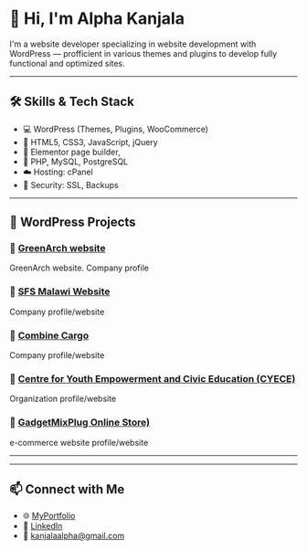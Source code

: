 # 👋 Hi, I'm Alpha Kanjala

I'm a website developer specializing in website development with WordPress — profficient in various themes and plugins to develop fully functional and optimized sites.

---

## 🛠️ Skills & Tech Stack

- 💻 WordPress (Themes, Plugins, WooCommerce)
- 🎨 HTML5, CSS3, JavaScript, jQuery
- 🧩 Elementor page builder, 
- 🐘 PHP, MySQL, PostgreSQL
- ☁️ Hosting: cPanel
- 🔐 Security: SSL, Backups

---

## 📂 WordPress Projects

### 🔹 [GreenArch website](https://www.greenarchmw.com/)
GreenArch website. Company profile

### 🔹 [SFS Malawi Website](https://sfsmalawi.com/)
Company profile/website

### 🔹 [Combine Cargo](https://combinecargo.mw/)
Company profile/website

### 🔹 [Centre for Youth Empowerment and Civic Education (CYECE)](https://www.cyecemw.org/)
Organization profile/website

### 🔹 [GadgetMixPlug Online Store)](https://gmp.alpha-alvick.site)
e-commerce website profile/website

---


<!-- 
## 📈 GitHub Stats
![GitHub Stats](https://github-readme-stats.vercel.app/api?username=Alpha99-k&show_icons=true&theme=radical)
-->
---

## 📫 Connect with Me

- 🌐 [MyPortfolio](https://alpha-alvick.site/)
- 💼 [LinkedIn](https://www.linkedin.com/in/alpha-kanjala-14a9b7299?utm_source=share&utm_campaign=share_via&utm_content=profile&utm_medium=android_app)
- 📧 kanjalaalpha@gmail.com


<!--
**Alpha99-k/Alpha99-k** is a ✨ _special_ ✨ repository because its `README.md` (this file) appears on your GitHub profile.

Here are some ideas to get you started:

- 🔭 I’m currently working on ...
- 🌱 I’m currently learning ...
- 👯 I’m looking to collaborate on ...
- 🤔 I’m looking for help with ...
- 💬 Ask me about ...
- 📫 How to reach me: ...
- 😄 Pronouns: ...
- ⚡ Fun fact: ...
-->
